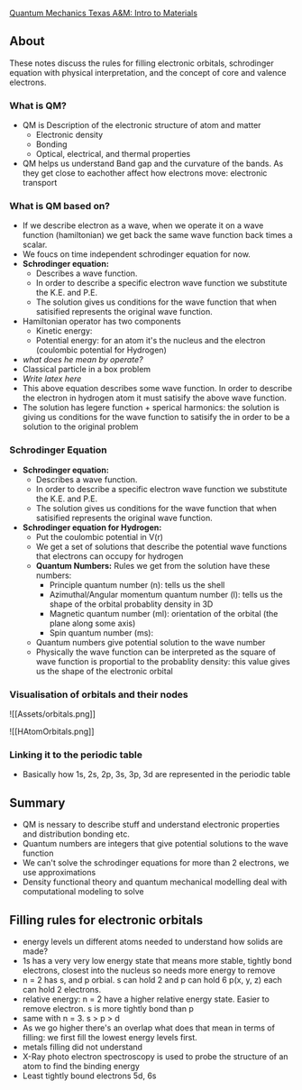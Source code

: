 [Quantum Mechanics Texas A&M: Intro to Materials](https://youtu.be/qSGaHpvONgA)


## About
These notes discuss the rules for filling electronic orbitals, schrodinger equation with physical interpretation, and the concept of core and valence electrons.

### What is QM?
- QM is Description of the electronic structure of atom and matter
	- Electronic density
	- Bonding 
	- Optical, electrical, and thermal properties
- QM helps us understand Band gap and the curvature of the bands. As they get close to eachother affect how electrons move: electronic transport

### What is QM based on?
- If we describe electron as a wave, when we operate it on a wave function (hamiltonian) we get back the same wave function back times a scalar.
- We foucs on time independent schrodinger equation for now.
- **Schrodinger equation:** 
	- Describes a wave function. 
	- In order to describe a specific electron wave function we substitute the K.E. and P.E.
	- The solution gives us conditions for the wave function that when satisified represents the original wave function. 
- Hamiltonian operator has two components
	- Kinetic energy: 
	- Potential energy: for an atom it's the nucleus and the electron (coulombic potential for Hydrogen)
- _what does he mean by operate?_
- Classical particle in a box problem
- _Write latex here_
- This above equation describes some wave function. In order to describe the electron in hydrogen atom it must satisify the above wave function.
- The solution has legere function + sperical harmonics: the solution is giving us conditions for the wave function to satisify the in order to be a solution to the original problem

### Schrodinger Equation
- **Schrodinger equation:** 
	- Describes a wave function. 
	- In order to describe a specific electron wave function we substitute the K.E. and P.E.
	- The solution gives us conditions for the wave function that when satisified represents the original wave function. 
- **Schrodinger equation for Hydrogen:** 
	- Put the coulombic potential in V(r)
	- We get a set of solutions that describe the potential wave functions that electrons can occupy for hydrogen
	- **Quantum Numbers:** Rules we get from the solution have these numbers:
		- Principle quantum number (n): tells us the shell
		- Azimuthal/Angular momentum quantum number (l): tells us the shape of the orbital probablity density in 3D 
		- Magnetic quantum number (ml): orientation of the orbital (the plane along some axis)
		- Spin quantum number (ms): 
	- Quantum numbers give potential solution to the wave number
	- Physically the wave function can be interpreted as the square of wave function is proportial to the probablity density: this value gives us the shape of the electronic orbital

### Visualisation of orbitals and their nodes

![[Assets/orbitals.png]]

![[HAtomOrbitals.png]]

### Linking it to the periodic table
- Basically how 1s, 2s, 2p, 3s, 3p, 3d are represented in the periodic table

## Summary
- QM is nessary to describe stuff and understand electronic properties and distribution bonding etc. 
- Quantum numbers are integers that give potential solutions to the wave function
- We can't solve the schrodinger equations for more than 2 electrons, we use approximations
- Density functional theory and quantum mechanical modelling deal with computational modeling to solve

## Filling rules for electronic orbitals

- energy levels un different atoms needed to understand how solids are made?
- 1s has a very very low energy state that means more stable, tightly bond electrons, closest into the nucleus so needs more energy to remove
- n = 2 has s, and p orbial. s can hold 2 and p can hold 6 p(x, y, z) each can hold 2 electrons. 
- relative energy: n = 2 have a higher relative energy state. Easier to remove electron. s is more tightly bond than p 
- same with n = 3. s > p > d
- As we go higher there's an overlap what does that mean in terms of filling: we first fill the lowest energy levels first. 
- metals filling did not understand
- X-Ray photo electron spectroscopy is used to probe the structure of an atom to find the binding energy
- Least tightly bound electrons 5d, 6s